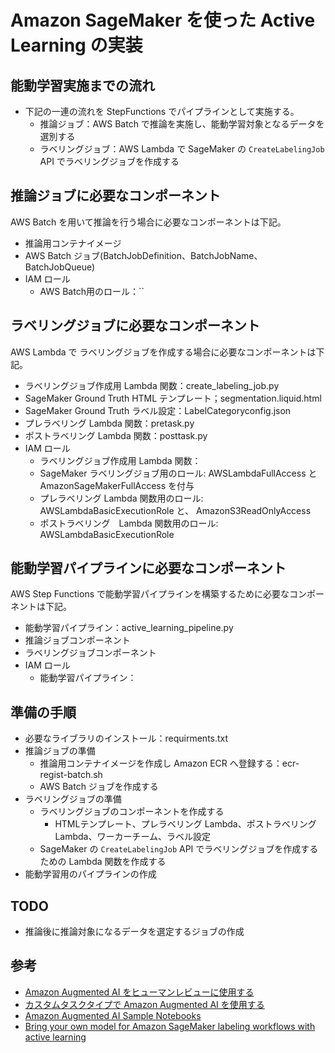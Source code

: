 # Amazon SageMaker を使った Active Learning の実装
## 能動学習実施までの流れ
- 下記の一連の流れを StepFunctions でパイプラインとして実施する。
    - 推論ジョブ：AWS Batch で推論を実施し、能動学習対象となるデータを選別する
    - ラベリングジョブ：AWS Lambda で SageMaker の `CreateLabelingJob` API でラベリングジョブを作成する

## 推論ジョブに必要なコンポーネント
AWS Batch を用いて推論を行う場合に必要なコンポーネントは下記。
- 推論用コンテナイメージ
- AWS Batch ジョブ(BatchJobDefinition、BatchJobName、BatchJobQueue)
- IAM ロール
    - AWS Batch用のロール：`` 

## ラベリングジョブに必要なコンポーネント
AWS Lambda で  ラベリングジョブを作成する場合に必要なコンポーネントは下記。
- ラベリングジョブ作成用 Lambda 関数：create_labeling_job.py
- SageMaker Ground Truth HTML テンプレート；segmentation.liquid.html
- SageMaker Ground Truth ラベル設定：LabelCategoryconfig.json
- プレラベリング Lambda 関数：pretask.py
- ポストラベリング Lambda 関数：posttask.py
- IAM ロール
    - ラベリングジョブ作成用 Lambda 関数：
    - SageMaker ラベリングジョブ用のロール: AWSLambdaFullAccess と AmazonSageMakerFullAccess を付与
    - プレラベリング Lambda 関数用のロール: AWSLambdaBasicExecutionRole と、 AmazonS3ReadOnlyAccess
    - ポストラベリング　Lambda 関数用のロール: AWSLambdaBasicExecutionRole

## 能動学習パイプラインに必要なコンポーネント
AWS Step Functions で能動学習パイプラインを構築するために必要なコンポーネントは下記。
- 能動学習パイプライン：active_learning_pipeline.py
- 推論ジョブコンポーネント
- ラベリングジョブコンポーネント
- IAM ロール
    - 能動学習パイプライン：
    
## 準備の手順
- 必要なライブラリのインストール：requirments.txt
- 推論ジョブの準備
    - 推論用コンテナイメージを作成し Amazon ECR へ登録する：ecr-regist-batch.sh
    - AWS Batch ジョブを作成する
- ラベリングジョブの準備
    - ラベリングジョブのコンポーネントを作成する
        - HTMLテンプレート、プレラベリング Lambda、ポストラベリング Lambda、ワーカーチーム、ラベル設定
    - SageMaker の `CreateLabelingJob` API でラベリングジョブを作成するための Lambda 関数を作成する
- 能動学習用のパイプラインの作成


## TODO 
- 推論後に推論対象になるデータを選定するジョブの作成

## 参考
- [Amazon Augmented AI をヒューマンレビューに使用する](https://docs.aws.amazon.com/ja_jp/sagemaker/latest/dg/use-augmented-ai-a2i-human-review-loops.html)
- [カスタムタスクタイプで Amazon Augmented AI を使用する](https://docs.aws.amazon.com/ja_jp/sagemaker/latest/dg/a2i-task-types-custom.html)
- [Amazon Augmented AI Sample Notebooks](https://github.com/aws-samples/amazon-a2i-sample-jupyter-notebooks)
- [Bring your own model for Amazon SageMaker labeling workflows with active learning](https://aws.amazon.com/jp/blogs/machine-learning/bring-your-own-model-for-amazon-sagemaker-labeling-workflows-with-active-learning/)